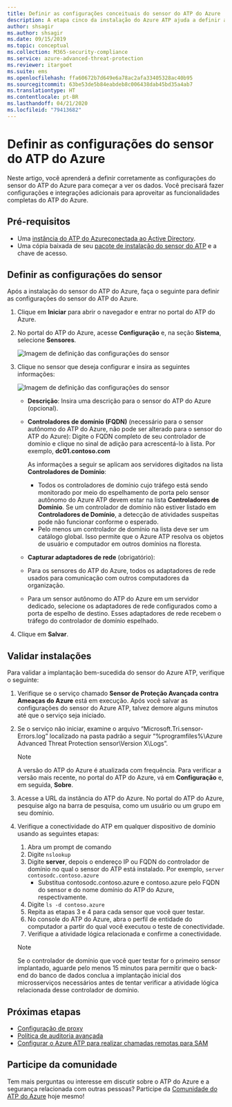 ```yaml
---
title: Definir as configurações conceituais do sensor do ATP do Azure
description: A etapa cinco da instalação do Azure ATP ajuda a definir as configurações do sensor autônomo do Azure ATP.
author: shsagir
ms.author: shsagir
ms.date: 09/15/2019
ms.topic: conceptual
ms.collection: M365-security-compliance
ms.service: azure-advanced-threat-protection
ms.reviewer: itargoet
ms.suite: ems
ms.openlocfilehash: ffa60672b7d649e6a78ac2afa33405328ac40b95
ms.sourcegitcommit: 63be53de5b84eabdeb8c006438dab45bd35a4ab7
ms.translationtype: HT
ms.contentlocale: pt-BR
ms.lasthandoff: 04/21/2020
ms.locfileid: "79413682"
---
```

# <a name="configure-azure-atp-sensor-settings"></a>Definir as configurações do sensor do ATP do Azure

Neste artigo, você aprenderá a definir corretamente as configurações do sensor do ATP do Azure para começar a ver os dados. Você precisará fazer configurações e integrações adicionais para aproveitar as funcionalidades completas do ATP do Azure.  

## <a name="prerequisites"></a>Pré-requisitos

- Uma [instância do ATP do Azure](install-atp-step1.md)[conectada ao Active Directory](install-atp-step2.md).
- Uma cópia baixada de seu [pacote de instalação do sensor do ATP](install-atp-step3.md) e a chave de acesso.

## <a name="configure-sensor-settings"></a>Definir as configurações do sensor

Após a instalação do sensor do ATP do Azure, faça o seguinte para definir as configurações do sensor do ATP do Azure.

1. Clique em **Iniciar** para abrir o navegador e entrar no portal do ATP do Azure.

1.  No portal do ATP do Azure, acesse **Configuração** e, na seção **Sistema**, selecione **Sensores**.
   
    ![Imagem de definição das configurações do sensor](media/atp-sensor-config.png)


1. Clique no sensor que deseja configurar e insira as seguintes informações:

   ![Imagem de definição das configurações do sensor](media/atp-sensor-config-2.png)

   - **Descrição**: Insira uma descrição para o sensor do ATP do Azure (opcional).
   - **Controladores de domínio (FQDN)** (necessário para o sensor autônomo do ATP do Azure, não pode ser alterado para o sensor do ATP do Azure): Digite o FQDN completo de seu controlador de domínio e clique no sinal de adição para acrescentá-lo à lista. Por exemplo, **dc01.contoso.com**

     As informações a seguir se aplicam aos servidores digitados na lista **Controladores de Domínio**:
     - Todos os controladores de domínio cujo tráfego está sendo monitorado por meio do espelhamento de porta pelo sensor autônomo do Azure ATP devem estar na lista **Controladores de Domínio**. Se um controlador de domínio não estiver listado em **Controladores de Domínio**, a detecção de atividades suspeitas pode não funcionar conforme o esperado.
     - Pelo menos um controlador de domínio na lista deve ser um catálogo global. Isso permite que o Azure ATP resolva os objetos de usuário e computador em outros domínios na floresta.

   - **Capturar adaptadores de rede** (obrigatório):
   
    - Para os sensores do ATP do Azure, todos os adaptadores de rede usados para comunicação com outros computadores da organização.
    - Para um sensor autônomo do ATP do Azure em um servidor dedicado, selecione os adaptadores de rede configurados como a porta de espelho de destino. Esses adaptadores de rede recebem o tráfego do controlador de domínio espelhado.

 
1. Clique em **Salvar**.


## <a name="validate-installations"></a>Validar instalações
Para validar a implantação bem-sucedida do sensor do Azure ATP, verifique o seguinte:

1. Verifique se o serviço chamado **Sensor de Proteção Avançada contra Ameaças do Azure** está em execução. Após você salvar as configurações do sensor do Azure ATP, talvez demore alguns minutos até que o serviço seja iniciado.

1. Se o serviço não iniciar, examine o arquivo “Microsoft.Tri.sensor-Errors.log” localizado na pasta padrão a seguir “%programfiles%\Azure Advanced Threat Protection sensor\Version X\Logs”.
 
   >[!NOTE]
   > A versão do ATP do Azure é atualizada com frequência. Para verificar a versão mais recente, no portal do ATP do Azure, vá em **Configuração** e, em seguida, **Sobre**. 

1. Acesse a URL da instância do ATP do Azure. No portal do ATP do Azure, pesquise algo na barra de pesquisa, como um usuário ou um grupo em seu domínio.

1. Verifique a conectividade do ATP em qualquer dispositivo de domínio usando as seguintes etapas:
    1. Abra um prompt de comando
    1. Digite ```nslookup```
    1. Digite **server**, depois o endereço IP ou FQDN do controlador de domínio no qual o sensor do ATP está instalado. Por exemplo, ```server contosodc.contoso.azure```
        - Substitua contosodc.contoso.azure e contoso.azure pelo FQDN do sensor e do nome domínio do ATP do Azure, respectivamente.
    1. Digite ```ls -d contoso.azure```
    1. Repita as etapas 3 e 4 para cada sensor que você quer testar.  
    1. No console do ATP do Azure, abra o perfil de entidade do computador a partir do qual você executou o teste de conectividade. 
    1. Verifique a atividade lógica relacionada e confirme a conectividade. 

    > [!NOTE] 
    >Se o controlador de domínio que você quer testar for o primeiro sensor implantado, aguarde pelo menos 15 minutos para permitir que o back-end do banco de dados conclua a implantação inicial dos microsserviços necessários antes de tentar verificar a atividade lógica relacionada desse controlador de domínio.

## <a name="next-steps"></a>Próximas etapas

- [Configuração de proxy](configure-proxy.md)
- [Política de auditoria avançada](atp-advanced-audit-policy.md)
- [Configurar o Azure ATP para realizar chamadas remotas para SAM](install-atp-step8-samr.md)


## <a name="join-the-community"></a>Participe da comunidade

Tem mais perguntas ou interesse em discutir sobre o ATP do Azure e a segurança relacionada com outras pessoas? Participe da [Comunidade do ATP do Azure](https://aka.ms/azureatpcommunity) hoje mesmo!

